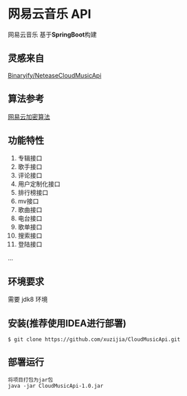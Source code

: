 # 网易云音乐 API

网易云音乐 基于**SpringBoot**构建 


## 灵感来自

[Binaryify/NeteaseCloudMusicApi](https://github.com/Binaryify/NeteaseCloudMusicApi)

## 算法参考
[网易云加密算法](https://www.jianshu.com/p/07ebbb142c73)

## 功能特性

1. 专辑接口
2. 歌手接口
3. 评论接口
4. 用户定制化接口
5. 排行榜接口
6. mv接口
7. 歌曲接口
8. 电台接口
9. 歌单接口
10. 搜索接口
11. 登陆接口

...


## 环境要求

需要 jdk8 环境

## 安装(推荐使用IDEA进行部署)

```shell
$ git clone https://github.com/xuzijia/CloudMusicApi.git
```

## 部署运行



```shell
将项目打包为jar包
java -jar CloudMusicApi-1.0.jar
```

